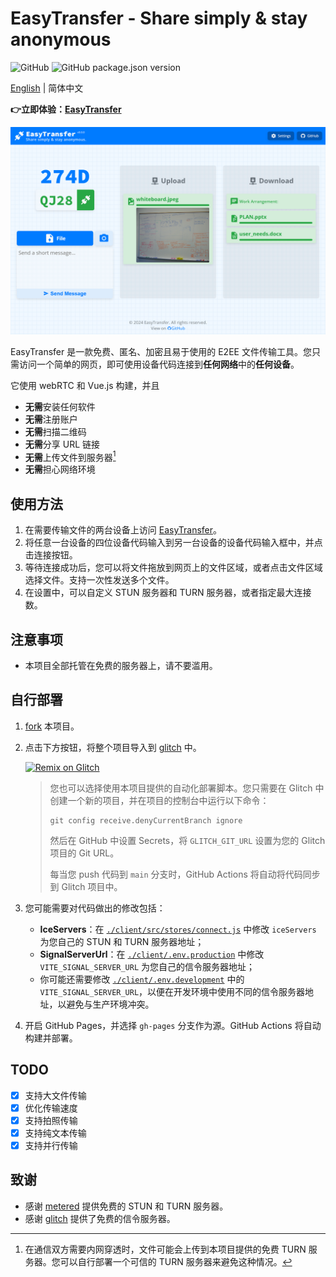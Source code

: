 # EasyTransfer - Share simply & stay anonymous

![GitHub](https://img.shields.io/github/license/WCY-dt/EasyTransfer) ![GitHub package.json version](https://img.shields.io/github/package-json/v/WCY-dt/EasyTransfer?filename=client%2Fpackage.json)

[English](README.md) | 简体中文

**👉立即体验：[EasyTransfer](https://file.ch3nyang.top/)**

![样例](./example.png)

EasyTransfer 是一款免费、匿名、加密且易于使用的 E2EE 文件传输工具。您只需访问一个简单的网页，即可使用设备代码连接到**任何网络**中的**任何设备**。

它使用 webRTC 和 Vue.js 构建，并且

- **无需**安装任何软件
- **无需**注册账户
- **无需**扫描二维码
- **无需**分享 URL 链接
- **无需**上传文件到服务器[^1]
- **无需**担心网络环境

## 使用方法

1. 在需要传输文件的两台设备上访问 [EasyTransfer](https://file.ch3nyang.top/)。
2. 将任意一台设备的四位设备代码输入到另一台设备的设备代码输入框中，并点击连接按钮。
3. 等待连接成功后，您可以将文件拖放到网页上的文件区域，或者点击文件区域选择文件。支持一次性发送多个文件。
4. 在设置中，可以自定义 STUN 服务器和 TURN 服务器，或者指定最大连接数。

## 注意事项

- 本项目全部托管在免费的服务器上，请不要滥用。

## 自行部署

1. [fork](https://github.com/WCY-dt/EasyTransfer/fork) 本项目。

2. 点击下方按钮，将整个项目导入到 [glitch](https://glitch.com/) 中。

    [![Remix on Glitch](https://cdn.glitch.com/2703baf2-b643-4da7-ab91-7ee2a2d00b5b%2Fremix-button.svg)](https://glitch.com/edit/#!/import/github/WCY-dt/EasyTransfer)

    > 您也可以选择使用本项目提供的自动化部署脚本。您只需要在 Glitch 中创建一个新的项目，并在项目的控制台中运行以下命令：
    >
    > ```shell
    > git config receive.denyCurrentBranch ignore
    > ```
    >
    > 然后在 GitHub 中设置 Secrets，将 `GLITCH_GIT_URL` 设置为您的 Glitch 项目的 Git URL。
    >
    > 每当您 push 代码到 `main` 分支时，GitHub Actions 将自动将代码同步到 Glitch 项目中。

3. 您可能需要对代码做出的修改包括：

    - **IceServers**：在 [`./client/src/stores/connect.js`](./client/src/stores/setting.ts) 中修改 `iceServers` 为您自己的 STUN 和 TURN 服务器地址；
    - **SignalServerUrl**：在 [`./client/.env.production`](./client/.env.production) 中修改 `VITE_SIGNAL_SERVER_URL` 为您自己的信令服务器地址；
    - 你可能还需要修改 [`./client/.env.development`](./client/.env.development) 中的 `VITE_SIGNAL_SERVER_URL`，以便在开发环境中使用不同的信令服务器地址，以避免与生产环境冲突。

4. 开启 GitHub Pages，并选择 `gh-pages` 分支作为源。GitHub Actions 将自动构建并部署。

## TODO

- [x] 支持大文件传输
- [x] 优化传输速度
- [x] 支持拍照传输
- [x] 支持纯文本传输
- [x] 支持并行传输

## 致谢

- 感谢 [metered](https://www.metered.ca/) 提供免费的 STUN 和 TURN 服务器。
- 感谢 [glitch](https://glitch.com/) 提供了免费的信令服务器。

[^1]: 在通信双方需要内网穿透时，文件可能会上传到本项目提供的免费 TURN 服务器。您可以自行部署一个可信的 TURN 服务器来避免这种情况。
